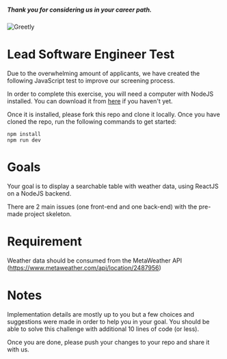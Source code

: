 ##### Thank you for considering us in your career path.

![Greetly](https://www.greetly.com/hubfs/2020-website-redesign/logo.png)

# Lead Software Engineer Test
Due to the overwhelming amount of applicants, we have created the following JavaScript test to improve our screening process. 

In order to complete this exercise, you will need a computer with NodeJS installed. You can download it from [here](https://nodejs.org/en/) if you haven't yet.

Once it is installed, please fork this repo and clone it locally. Once you have cloned the repo, run the following commands to get started:

```
npm install
npm run dev
```

# Goals
Your goal is to display a searchable table with weather data, using ReactJS on a NodeJS backend.

There are 2 main issues (one front-end and one back-end) with the pre-made project skeleton. 

# Requirement
Weather data should be consumed from the MetaWeather API (https://www.metaweather.com/api/location/2487956)

# Notes
Implementation details are mostly up to you but a few choices and suggestions were made in order to help you in your goal. You should be able to solve this challenge with additional 10 lines of code (or less). 

Once you are done, please push your changes to your repo and share it with us.
